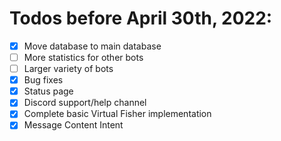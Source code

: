 # Todos before April 30th, 2022:
- [x] Move database to main database
- [ ] More statistics for other bots
- [ ] Larger variety of bots
- [x] Bug fixes
- [x] Status page
- [x] Discord support/help channel
- [x] Complete basic Virtual Fisher implementation
- [x] Message Content Intent